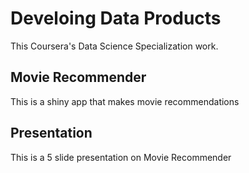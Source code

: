 Develoing Data Products
===================

This Coursera's Data Science Specialization work.

## Movie Recommender
This is a shiny app that makes movie recommendations

## Presentation
This is a 5 slide presentation on Movie Recommender
